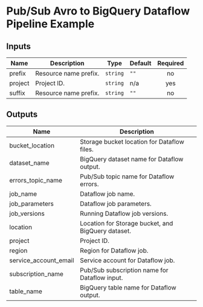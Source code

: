 # Pub/Sub Avro to BigQuery Dataflow Pipeline Example

<!-- BEGINNING OF PRE-COMMIT-TERRAFORM DOCS HOOK -->
## Inputs

| Name | Description | Type | Default | Required |
|------|-------------|------|---------|:--------:|
| prefix | Resource name prefix. | `string` | `""` | no |
| project | Project ID. | `string` | n/a | yes |
| suffix | Resource name prefix. | `string` | `""` | no |

## Outputs

| Name | Description |
|------|-------------|
| bucket\_location | Storage bucket location for Dataflow files. |
| dataset\_name | BigQuery dataset name for Dataflow output. |
| errors\_topic\_name | Pub/Sub topic name for Dataflow errors. |
| job\_name | Dataflow job name. |
| job\_parameters | Dataflow job parameters. |
| job\_versions | Running Dataflow job versions. |
| location | Location for Storage bucket, and BigQuery dataset. |
| project | Project ID. |
| region | Region for Dataflow job. |
| service\_account\_email | Service account for Dataflow job. |
| subscription\_name | Pub/Sub subscription name for Dataflow input. |
| table\_name | BigQuery table name for Dataflow output. |
<!-- END OF PRE-COMMIT-TERRAFORM DOCS HOOK -->
